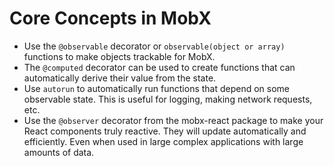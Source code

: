 # Core Concepts in MobX

* Use the `@observable` decorator or `observable(object or array)` functions to make objects trackable for MobX.
* The `@computed` decorator can be used to create functions that can automatically derive their value from the state.
* Use `autorun` to automatically run functions that depend on some observable state. This is useful for logging, making network requests, etc.
* Use the `@observer` decorator from the mobx-react package to make your React components truly reactive. They will update automatically and efficiently. Even when used in large complex applications with large amounts of data.
